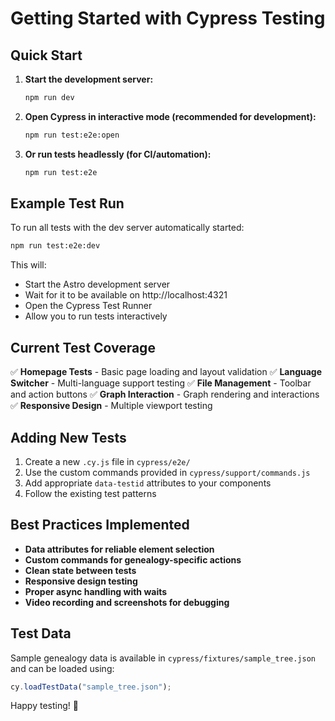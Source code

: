 # Getting Started with Cypress Testing

## Quick Start

1. **Start the development server:**

   ```bash
   npm run dev
   ```

2. **Open Cypress in interactive mode (recommended for development):**

   ```bash
   npm run test:e2e:open
   ```

3. **Or run tests headlessly (for CI/automation):**
   ```bash
   npm run test:e2e
   ```

## Example Test Run

To run all tests with the dev server automatically started:

```bash
npm run test:e2e:dev
```

This will:

- Start the Astro development server
- Wait for it to be available on http://localhost:4321
- Open the Cypress Test Runner
- Allow you to run tests interactively

## Current Test Coverage

✅ **Homepage Tests** - Basic page loading and layout validation
✅ **Language Switcher** - Multi-language support testing
✅ **File Management** - Toolbar and action buttons
✅ **Graph Interaction** - Graph rendering and interactions
✅ **Responsive Design** - Multiple viewport testing

## Adding New Tests

1. Create a new `.cy.js` file in `cypress/e2e/`
2. Use the custom commands provided in `cypress/support/commands.js`
3. Add appropriate `data-testid` attributes to your components
4. Follow the existing test patterns

## Best Practices Implemented

- **Data attributes for reliable element selection**
- **Custom commands for genealogy-specific actions**
- **Clean state between tests**
- **Responsive design testing**
- **Proper async handling with waits**
- **Video recording and screenshots for debugging**

## Test Data

Sample genealogy data is available in `cypress/fixtures/sample_tree.json` and can be loaded using:

```javascript
cy.loadTestData("sample_tree.json");
```

Happy testing! 🎯
